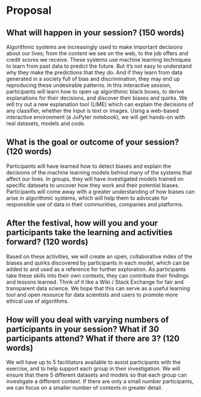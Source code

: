 # Proposal

## What will happen in your session? (150 words)

Algorithmic systems are increasingly used to make important decisions about our lives; from the content we see on the web, to the job offers and credit scores we receive. These systems use machine learning techniques to learn from past data to predict the future. But it’s not easy to understand why they make the predictions that they do. And if they learn from data generated in a society full of bias and discrimination, they may end up reproducing these undesirable patterns. In this interactive session, participants will learn how to open up algorithmic black boxes, to derive explanations for their decisions, and discover their biases and quirks. We will try out a new explanation tool (LIME) which can explain the decisions of any classifier, whether the input is text or images. Using a web-based interactive environment (a JuPyter notebook), we will get hands-on with real datasets, models and code.

## What is the goal or outcome of your session? (120 words)

Participants will have learned how to detect biases and explain the decisions of the machine learning models behind many of the systems that affect our lives. In groups, they will have investigated models trained on specific datasets to uncover how they work and their potential biases. Participants will come away with a greater understanding of how biases can arise in algorithmic systems, which will help them to advocate for responsible use of data in their communities, companies and platforms.

## After the festival, how will you and your participants take the learning and activities forward? (120 words)

Based on these activities, we will create an open, collaborative index of the biases and quirks discovered by participants in each model, which can be added to and used as a reference for further exploration. As participants take these skills into their own contexts, they can contribute their findings and lessons learned. Think of it like a Wiki / Stack Exchange for fair and transparent data science. We hope that this can serve as a useful learning tool and open resource for data scientists and users to promote more ethical use of algorithms.

## How will you deal with varying numbers of participants in your session? What if 30 participants attend? What if there are 3? (120 words)

We will have up to 5 facilitators available to assist participants with the exercise, and to help support each group in their investigation. We will ensure that there 5 different datasets and models so that each group can investigate a different context. If there are only a small number participants, we can focus on a smaller number of contexts in greater detail.
